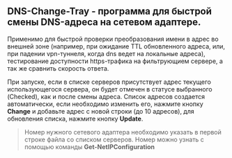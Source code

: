 ## DNS-Change-Tray - программа для быстрой смены DNS-адреса на сетевом адаптере.

Применимо для быстрой проверки преобразования имени в адрес во внешней зоне (например, при ожидание TTL обновленного адреса, или, при падении vpn-туннеля, когда dns ведет на локальные адреса), тестирование доступности https-трафика на фильтрующием сервере, а так же сравнить скорость ответа.

При запуске, если в списке серверов присутствует адрес текущего использующегося сервера, он будет отмечен в статусе выбранного (Checked), как и после смены адреса. Список адресов создается автоматически, если необходимо изменить его, нажмите кнопку **Change** и добавьте адрес с новой строки (до 10 адресов), для обновления списка, нажмите кнопку **Update**.

> Номер нужного сетевого адаптера необходимо указать в первой строке файла со списком серверов. Номер можно узнать с помощью команды **Get-NetIPConfiguration**
